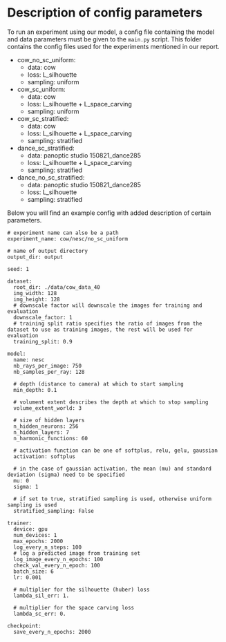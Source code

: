 # Description of config parameters
To run an experiment using our model, a config file containing the model and data parameters must be given to the `main.py` script. This folder contains the config files used for the experiments mentioned in our report.
- cow_no_sc_uniform:
    - data: cow
    - loss: L_silhouette
    - sampling: uniform
- cow_sc_uniform:
    - data: cow
    - loss: L_silhouette + L_space_carving
    - sampling: uniform
- cow_sc_stratified:
    - data: cow
    - loss: L_silhouette + L_space_carving
    - sampling: stratified
- dance_sc_stratified:
    - data: panoptic studio 150821_dance285
    - loss: L_silhouette + L_space_carving
    - sampling: stratified
- dance_no_sc_stratified:
    - data: panoptic studio 150821_dance285
    - loss: L_silhouette
    - sampling: stratified

Below you will find an example config with added description of certain parameters.

```
# experiment name can also be a path
experiment_name: cow/nesc/no_sc_uniform 

# name of output directory
output_dir: output 

seed: 1

dataset: 
  root_dir: ./data/cow_data_40
  img_width: 128
  img_height: 128
  # downscale factor will downscale the images for training and evaluation
  downscale_factor: 1
  # training split ratio specifies the ratio of images from the dataset to use as training images, the rest will be used for evaluation
  training_split: 0.9

model:
  name: nesc
  nb_rays_per_image: 750
  nb_samples_per_ray: 128

  # depth (distance to camera) at which to start sampling
  min_depth: 0.1

  # volument extent describes the depth at which to stop sampling
  volume_extent_world: 3

  # size of hidden layers
  n_hidden_neurons: 256
  n_hidden_layers: 7
  n_harmonic_functions: 60

  # activation function can be one of softplus, relu, gelu, gaussian
  activation: softplus

  # in the case of gaussian activation, the mean (mu) and standard deviation (sigma) need to be specified
  mu: 0
  sigma: 1

  # if set to true, stratified sampling is used, otherwise uniform sampling is used
  stratified_sampling: False

trainer:
  device: gpu
  num_devices: 1
  max_epochs: 2000
  log_every_n_steps: 100
  # log a predicted image from training set
  log_image_every_n_epochs: 100
  check_val_every_n_epoch: 100
  batch_size: 6
  lr: 0.001

  # multiplier for the silhouette (huber) loss
  lambda_sil_err: 1.

  # multiplier for the space carving loss
  lambda_sc_err: 0.

checkpoint:
  save_every_n_epochs: 2000

```
